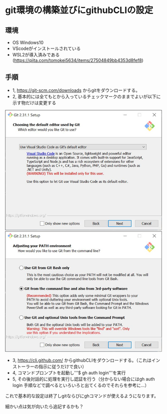 # git環境の構築並びにgithubCLIの設定

## 環境
- OS Windows10
- VScodeがインストールされている
- WSL2が導入済みである(https://qiita.com/tomokei5634/items/27504849bb4353d8fef8)


## 手順
- 1, https://git-scm.com/downloads からgitをダウンロードする。
- 2, 基本的には全てもとから入っているチェックマークのままでよいが以下に示す物だけは変更する

![Image 1](images/3.JPG)
![Image 2](images/5.JPG)

- 3, https://cli.github.com/ からgithubCLIをダウンロードする。（これはインストーラーの指示に従うだけで良い）
- 4, コマンドプロンプトを起動し'''$ gh auth login'''を実行
- 5, その後対話的に処理を実行し認証を行う（分からない場合にはgh auth login 手順などで調べるといろいろと出てくるのでそれらを参考に...）


これで基本的な設定は終了しgitならびにghコマンドが使えるようになります。

細かい点は気が向いたら追記するかも？
